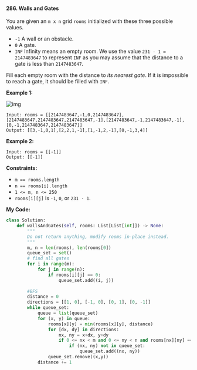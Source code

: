 #### 286. Walls and Gates

You are given an `m x n` grid `rooms` initialized with these three possible values.

- `-1` A wall or an obstacle.
- `0` A gate.
- `INF` Infinity means an empty room. We use the value `231 - 1 = 2147483647` to represent `INF` as you may assume that the distance to a gate is less than `2147483647`.

Fill each empty room with the distance to *its nearest gate*. If it is impossible to reach a gate, it should be filled with `INF`.

 

**Example 1:**

![img](https://assets.leetcode.com/uploads/2021/01/03/grid.jpg)

```
Input: rooms = [[2147483647,-1,0,2147483647],[2147483647,2147483647,2147483647,-1],[2147483647,-1,2147483647,-1],[0,-1,2147483647,2147483647]]
Output: [[3,-1,0,1],[2,2,1,-1],[1,-1,2,-1],[0,-1,3,4]]
```

**Example 2:**

```
Input: rooms = [[-1]]
Output: [[-1]]
```

 

**Constraints:**

- `m == rooms.length`
- `n == rooms[i].length`
- `1 <= m, n <= 250`
- `rooms[i][j]` is `-1`, `0`, or `231 - 1`.



**My Code:**

```python
class Solution:
    def wallsAndGates(self, rooms: List[List[int]]) -> None:
        """
        Do not return anything, modify rooms in-place instead.
        """
        m, n = len(rooms), len(rooms[0])
        queue_set = set()
        # find all gates
        for i in range(m):
            for j in range(n):
                if rooms[i][j] == 0:
                    queue_set.add((i, j))
                    
        #BFS
        distance = 0
        directions = [[1, 0], [-1, 0], [0, 1], [0, -1]]
        while queue_set:
            queue = list(queue_set)
            for (x, y) in queue:
                rooms[x][y] = min(rooms[x][y], distance)
                for [dx, dy] in directions:
                    nx, ny = x+dx, y+dy
                    if 0 <= nx < m and 0 <= ny < n and rooms[nx][ny] == 2147483647:
                        if (nx, ny) not in queue_set:
                            queue_set.add((nx, ny))
                queue_set.remove((x,y))
            distance += 1
```

